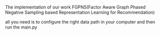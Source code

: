 The implementation of our work FGPNS(Factor Aware Graph Phased Negative Sampling based Representation Learning for Recommendation)

all you need is to configure the right data path in your computer and then run the main.py
